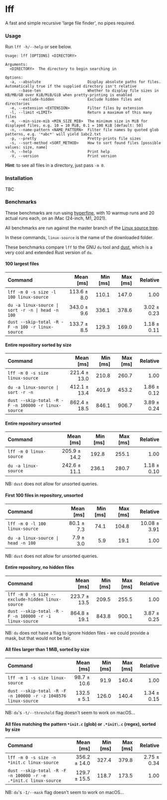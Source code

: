 # lff

A fast and simple recursive 'large file finder', no pipes required.

### Usage

Run `lff -h/--help` or see below.

```
Usage: lff [OPTIONS] <DIRECTORY>

Arguments:
  <DIRECTORY>  The directory to begin searching in

Options:
  -a, --absolute                     Display absolute paths for files. Automatically true if the supplied directory isn't relative
      --base-ten                     Whether to display file sizes in KB/MB/GB over KiB/MiB/GiB when pretty-printing is enabled
      --exclude-hidden               Exclude hidden files and directories
  -e, --extension <EXTENSION>        Filter files by extension
  -l, --limit <LIMIT>                Return a maximum of this many files
  -m, --min-size-mib <MIN_SIZE_MIB>  The minimum size in MiB for displayed files, e.g. 10 = 10 MiB, 0.1 = 100 KiB [default: 50]
  -n, --name-pattern <NAME_PATTERN>  Filter file names by quoted glob patterns, e.g. '*abc*' will yield 1abc2.txt
  -p, --pretty                       Pretty-prints file sizes
  -s, --sort-method <SORT_METHOD>    How to sort found files [possible values: size, name]
  -h, --help                         Print help
  -V, --version                      Print version
```

**Hint**: to see all files in a directory, just pass `-m 0`.

### Installation

TBC

### Benchmarks

These benchmarks are run using [hyperfine](https://github.com/sharkdp/hyperfine),
with 10 warmup runs and 20 actual runs each, on an iMac (24-inch, M1, 2021).

All benchmarks are run against the master branch of the [Linux source tree](https://github.com/torvalds/linux).

In these commands, `linux-source` is the name of the downloaded folder.

These benchmarks compare `lff` to the GNU `du` tool and [dust](https://github.com/bootandy/dust),
which is a very cool and extended Rust version of `du`.

#### 100 largest files

| Command                                           |   Mean [ms] | Min [ms] | Max [ms] |    Relative |
|:--------------------------------------------------|------------:|---------:|---------:|------------:|
| `lff -m 0 -s size -l 100 linux-source`            | 113.6 ± 8.0 |    110.1 |    147.0 |        1.00 |
| `du -a linux-source \| sort -r -n \| head -n 100` | 343.0 ± 9.6 |    336.1 |    378.6 | 3.02 ± 0.23 |
| `dust --skip-total -R -F -n 100 -r linux-source`  | 133.7 ± 8.5 |    129.3 |    169.0 | 1.18 ± 0.11 |

#### Entire repository sorted by size

| Command                                             |    Mean [ms] | Min [ms] | Max [ms] |    Relative |
|:----------------------------------------------------|-------------:|---------:|---------:|------------:|
| `lff -m 0 -s size linux-source`                     | 221.4 ± 13.0 |    210.8 |    260.7 |        1.00 |
| `du -a linux-source \| sort -r -n`                  | 412.1 ± 13.4 |    401.9 |    453.2 | 1.86 ± 0.12 |
| `dust --skip-total -R -F -n 100000 -r linux-source` | 862.4 ± 18.5 |    846.1 |    906.7 | 3.89 ± 0.24 |

#### Entire repository unsorted

| Command                 |    Mean [ms] | Min [ms] | Max [ms] |    Relative |
|:------------------------|-------------:|---------:|---------:|------------:|
| `lff -m 0 linux-source` | 205.9 ± 14.2 |    192.8 |    255.1 |        1.00 |
| `du -a linux-source`    | 242.6 ± 11.1 |    236.1 |    280.7 | 1.18 ± 0.10 |

NB: `dust` does not allow for unsorted queries.

#### First 100 files in repository, unsorted

| Command                             |  Mean [ms] | Min [ms] | Max [ms] |     Relative |
|:------------------------------------|-----------:|---------:|---------:|-------------:|
| `lff -m 0 -l 100 linux-source`      | 80.1 ± 7.3 |     74.1 |    104.8 | 10.08 ± 3.91 |
| `du -a linux-source \| head -n 100` |  7.9 ± 3.0 |      5.9 |     19.1 |         1.00 |

NB: `dust` does not allow for unsorted queries.

#### Entire repository, no hidden files

| Command                                                |    Mean [ms] | Min [ms] | Max [ms] |    Relative |
|:-------------------------------------------------------|-------------:|---------:|---------:|------------:|
| `lff -m 0 -s size --exclude-hidden linux-source`       | 223.7 ± 13.5 |    209.5 |    255.5 |        1.00 |
| `dust --skip-total -R -F -n 100000 -r -i linux-source` | 864.8 ± 19.1 |    843.8 |    900.1 | 3.87 ± 0.25 |

NB: `du` does not have a flag to ignore hidden files - we could provide a mask, but that would not be fair.

#### All files larger than 1 MiB, sorted by size

| Command                                                        |   Mean [ms] | Min [ms] | Max [ms] |    Relative |
|:---------------------------------------------------------------|------------:|---------:|---------:|------------:|
| `lff -m 1 -s size linux-source`                                | 98.7 ± 10.6 |     91.9 |    140.4 |        1.00 |
| `dust --skip-total -R -F -n 100000 -r -z 1048576 linux-source` | 132.5 ± 5.1 |    126.0 |    140.4 | 1.34 ± 0.15 |

NB: `du`'s `-t/--threshold` flag doesn't seem to work on macOS...

#### All files matching the pattern `*init.c` (glob) or `.*init\.c` (regex), sorted by size

| Command                                                         |    Mean [ms] | Min [ms] | Max [ms] |    Relative |
|:----------------------------------------------------------------|-------------:|---------:|---------:|------------:|
| `lff -m 0 -s size -n *init.c linux-source`                      | 356.2 ± 14.0 |    327.4 |    379.8 | 2.75 ± 0.34 |
| `dust --skip-total -R -F -n 100000 -r -e .*init.c linux-source` | 129.7 ± 15.5 |    118.7 |    173.5 |        1.00 |

NB: `du`'s `-I/--mask` flag doesn't seem to work on macOS...

